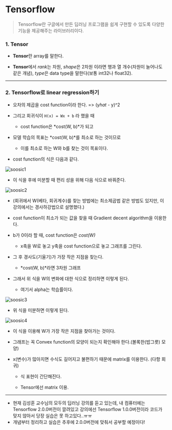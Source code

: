 # Tensorflow

> Tensorflow란 구글에서 만든 딥러닝 프로그램을 쉽게 구현할 수 있도록 다양한 기능을 제공해주는 라이브러리이다.

### 1. Tensor

- **Tensor**란 array를 말한다.

- **Tensor**에서 *rank*는 차원, *shape*은 2차원 이라면 행과 열 개수(차원이 늘어나도 같은 개념), *type*은 data type을 말한다(보통 int32나 float32).

---

### 2. Tensorflow로 linear regression하기

- 오차의 제곱을 cost function이라 한다. => (y*hat* - y)^2
- 그리고 회귀식이 `H(x) = Wx + b` 라 했을 때

  - cost function은 *cost(W, b)*가 되고



- 모델 학습의 목표는 *cost(W, b)*를 최소로 하는 것이므로
  - 이를 최소로 하는 W와 b를 찾는 것이 목표이다.



- cost function의 식은 다음과 같다.

![soosic1](https://user-images.githubusercontent.com/49020354/72874040-7f351380-3d34-11ea-9923-e7282c20bce5.PNG)



- 이 식을 후에 미분할 때 편리 성을 위해 다음 식으로 바꿔준다.

![soosic2](https://user-images.githubusercontent.com/49020354/72874049-83f9c780-3d34-11ea-8854-bc6222dd6261.PNG)



- (회귀에서 W(베타, 회귀계수)를 찾는 방법에는 최소제곱법 같은 방법도 있지만, 이 강의에서는 경사하강법으로 설명했다.)



- cost function이 최소가 되는 값을 찾을 때 Gradient decent algorithm을 이용한다.



- b가 0이라 할 때, cost function은 *cost(W)*
  - x축을 W로 놓고 y축을 cost function으로 놓고 그래프를 그린다.



- 그 후 경사도(기울기)가 가장 작은 지점을 찾는다.
  - *cost(W, b)*라면 3차원 그래프



- 그래서 위 식을 W의 변화에 대한 식으로 정리하면 이렇게 된다.
  - 여기서 alpha는 학습률이다.

![soosic3](https://user-images.githubusercontent.com/49020354/72874062-86f4b800-3d34-11ea-8561-b7c266d41390.PNG)



- 위 식을 미분하면 이렇게 된다.

![soosic4](https://user-images.githubusercontent.com/49020354/72874069-8a883f00-3d34-11ea-924d-53b1bfb1101b.PNG)



- 이 식을 이용해 W가 가장 작은 지점을 찾아가는 것이다.
- 그래프는 꼭 Convex function의 모양이 되는지 확인해야 한다.(볼록한(밥그릇) 모양)
- x(변수)가 많아지면 수식도 길어지고 불편하기 때문에 matrix를 이용한다. (다항 회귀)

  - 식 표현이 간단해진다.

  - Tensor에선 matrix 이용.

---

- 현재 김성훈 교수님의 모두의 딥러닝 강의를 듣고 있는데, 내 컴퓨터에는 Tensorflow 2.0.0버전이 깔려있고 강의에선 Tensorflow 1.0.0버전이라 코드가 맞지 않아서 당장 실습은 못 하고있다..ㅠㅠ
- 개념부터 정리하고 실습은 추후에 2.0.0버전에 맞춰서 공부할 예정이다!